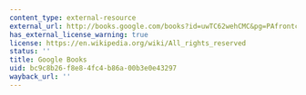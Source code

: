 ```yaml
---
content_type: external-resource
external_url: http://books.google.com/books?id=uwTC62wehCMC&pg=PAfrontcover
has_external_license_warning: true
license: https://en.wikipedia.org/wiki/All_rights_reserved
status: ''
title: Google Books
uid: bc9c8b26-f8e8-4fc4-b86a-00b3e0e43297
wayback_url: ''
---
```

